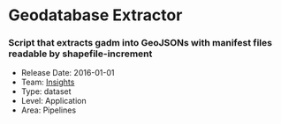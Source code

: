# Geodatabase Extractor
### Script that extracts gadm into GeoJSONs with manifest files readable by shapefile-increment
* Release Date: 2016-01-01
* Team: [Insights](./../teams/insights.md)
* Type: dataset
* Level: Application
* Area: Pipelines

